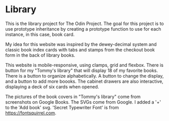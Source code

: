 # Library

This is the library project for The Odin Project. The goal for this project is to use prototype inheritance by creating a prototype function to use for each instance, in this case, book card. 

My idea for this website was inspired by the dewey-decimal system and classic book index cards with tabs and stamps from the checkout book form in the back of library books.

This website is mobile-responsive, using clamps, grid and flexbox. There is button for my "Tommy's library" that will display 18 of my favorite books. There is a button to organize alphabetically. A button to change the display, and a button to add more boooks. The cabinet drawers are also interactive, displaying a deck of six cards when opened.

The pictures of the book covers in "Tommy's library" come from screenshots on Google Books. The SVGs come from Google. I added a '+' to the 'Add book' svg. 'Secret Typewriter Font' is from https://fontsquirrel.com. 